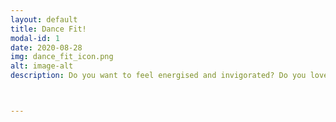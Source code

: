 ```yaml
---
layout: default
title: Dance Fit!
modal-id: 1
date: 2020-08-28
img: dance_fit_icon.png
alt: image-alt
description: Do you want to feel energised and invigorated? Do you love dancing? This is for you!!<br><br> Dance Fit has been designed to get you moving to a variety of rhythms and styles of music including, 70s & 80s, Salsa & Modern Jazz! This class is all about having fun, enjoying letting yourself loose with the music, whilst also learning playful moves & dances!<br><br>When taking this class, you will:<br><br>+ Feel energised, invigorated & uplifted!<br>+ Experience an improvement of physical, as well as mental health <br> + Meet & socialise with other like-minded women <br> + Build self-confidence and self-esteem<br>+ Experience cultures through different dance styles and genres<br><br> All in-person classes are socially distanced at a minimum distance of 1.5m.<br> <b>Outdoor Location:</b> <a href="https://goo.gl/maps/AZD6XqLQBJx4pVRN7">Balkstraat 31, Utrecht </a><br> <b>Online Classes:</b> Hosted Live on Zoom



---
```

